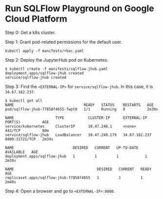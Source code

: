 # Run SQLFlow Playground on Google Cloud Platform

Step 0: Get a k8s cluster.

Step 1: Grant pod-related permissions for the default user.

 ```
kubectl apply -f manifests/rbac.yaml
 ```

Step 2: Deploy the JupyterHub pod on Kubernetes.

```
$ kubectl create -f manifests/sqlflow-jhub.yaml
deployment.apps/sqlflow-jhub created
service/sqlflow-jhub created
```

Step 3: Find the `<EXTERNAL-IP>` for `service/sqlflow-jhub`. In this case, it is `34.67.182.237`.

```
$ kubectl get all
NAME                                READY   STATUS    RESTARTS   AGE
pod/sqlflow-jhub-77858f4655-7wpt8   1/1     Running   0          2m39s

NAME                   TYPE           CLUSTER-IP      EXTERNAL-IP     PORT(S)          AGE
service/kubernetes     ClusterIP      10.47.240.1     <none>          443/TCP          80m
service/sqlflow-jhub   LoadBalancer   10.47.249.179   34.67.182.237   8000:31721/TCP   2m39s

NAME                           DESIRED   CURRENT   UP-TO-DATE   AVAILABLE   AGE
deployment.apps/sqlflow-jhub   1         1         1            1           2m39s

NAME                                      DESIRED   CURRENT   READY   AGE
replicaset.apps/sqlflow-jhub-77858f4655   1         1         1       2m40s
```

Step 4: Open a browser and go to `<EXTERNAL-IP>:8000`.
